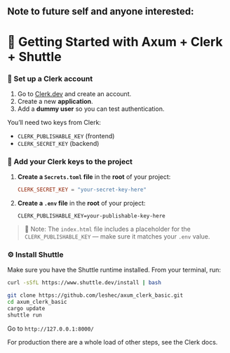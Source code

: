 ## Note to future self and anyone interested:

# 🚀 Getting Started with Axum + Clerk + Shuttle

### 🔐 Set up a Clerk account

1. Go to [Clerk.dev](https://clerk.dev) and create an account.
2. Create a new **application**.
3. Add a **dummy user** so you can test authentication.

You’ll need two keys from Clerk:
- `CLERK_PUBLISHABLE_KEY` (frontend)
- `CLERK_SECRET_KEY` (backend)

### 🔑 Add your Clerk keys to the project

1. **Create a `Secrets.toml` file** in the **root** of your project:

    ```toml
    CLERK_SECRET_KEY = "your-secret-key-here"
    ```

2. **Create a `.env` file** in the **root** of your project:

    ```env
    CLERK_PUBLISHABLE_KEY=your-publishable-key-here
    ```

> 🔎 Note: The `index.html` file includes a placeholder for the `CLERK_PUBLISHABLE_KEY` — make sure it matches your `.env` value.

### ⚙️ Install Shuttle

Make sure you have the Shuttle runtime installed. From your terminal, run:

```bash
curl -sSfL https://www.shuttle.dev/install | bash
```

```bash
git clone https://github.com/leshec/axum_clerk_basic.git
cd axum_clerk_basic
cargo update
shuttle run
```

Go to `http://127.0.0.1:8000/`

For production there are a whole load of other steps, see the Clerk docs. 

